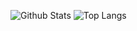 ![Github Stats](https://github-readme-stats.vercel.app/api?username=tobias-tengler&hide_border=true&show_icons=true&hide_title=true&count_private=true)
![Top Langs](https://github-readme-stats.vercel.app/api/top-langs/?username=tobias-tengler&layout=compact&hide_border=true)
